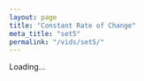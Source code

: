 ```yaml
---
layout: page
title: "Constant Rate of Change"
meta_title: "set5"
permalink: "/vids/set5/"
---
```


<html>
<head>
<script>

function setCookie(cname,cvalue,exdays) {
    var d = new Date();
    d.setTime(d.getTime() + (exdays*24*60*60*1000));
    var expires = "expires=" + d.toGMTString();
    document.cookie = cname + "=" + cvalue + ";" + expires + ";path=/";
}

function getCookie(cname) {
    var name = cname + "=";
    var decodedCookie = decodeURIComponent(document.cookie);
    var ca = decodedCookie.split(';');
    for(var i = 0; i < ca.length; i++) {
        var c = ca[i];
        while (c.charAt(0) == ' ') {
            c = c.substring(1);
        }
        if (c.indexOf(name) == 0) {
            return c.substring(name.length, c.length);
        }
    }
    return "";
}

function checkCookie() {
    var vidchoice=getCookie("vid5");
    if (vidchoice==1){window.location.href = "https://ximera.osu.edu/calcvids/o/set5";}
    else if (vidchoice==2){window.location.href = "https://ximera.osu.edu/calcvids/q/set5";}
    else if (vidchoice==3){window.location.href = "https://ximera.osu.edu/calcvids/v/set5";}
    else if (vidchoice==4){window.location.href = "https://ximera.osu.edu/calcvids/c/set5";}
    else {
      var forwardchoice=Math.random();
      if (forwardchoice <= 0.25 ){
        setCookie("vid5", 1, 365);
        checkCookie();
        }
      else if (forwardchoice <= 0.5 ){
        setCookie("vid5", 2, 365);
        checkCookie();
        }
      else if (forwardchoice <= 0.75 ){
        setCookie("vid5", 3, 365);
        checkCookie();
        }
      else {
        setCookie("vid5", 4, 365);
        checkCookie();
        }
      }
}


</script>
</head>
<body onload="checkCookie()">
Loading...
</body>
</html>

